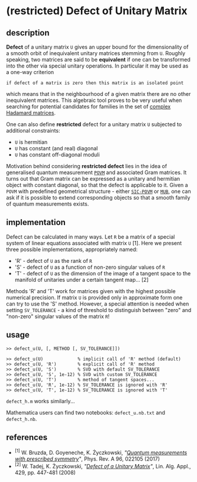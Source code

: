 # (restricted) Defect of Unitary Matrix

## description
**Defect** of a unitary matrix `U` gives an upper bound for the dimensionality of a smooth orbit of inequivalent unitary matrices stemming from `U`. Roughly speaking, two matrices are said to be **equivalent** if one can be transformed into the other via special unitary operations. In particular it may be used as a one-way criterion
```
if defect of a matrix is zero then this matrix is an isolated point
```
which means that in the neighbourhood of a given matrix there are no other inequivalent matrices. This algebraic tool proves to be very useful when searching for potential candidates for families in the set of [complex Hadamard matrices](http://chaos.if.uj.edu.pl/~karol/hadamard/).

One can also define **restricted** defect for a unitary matrix `U` subjected to additional constraints:
- `U` is hermitian
- `U` has constant (and real) diagonal
- `U` has constant off-diagonal moduli

Motivation behind considering **restricted defect** lies in the idea of generalised quantum measurement [`POVM`](https://en.wikipedia.org/wiki/POVM) and associated Gram matrices. It turns out that Gram matrix can be expressed as a unitary and hermitian object with constant diagonal, so that the defect is applicable to it. Given a `POVM` with predefined geometrical structure - either [`SIC-POVM`](https://en.wikipedia.org/wiki/SIC-POVM) or [`MUB`](https://en.wikipedia.org/wiki/Mutually_unbiased_bases), one can ask if it is possible
to extend corresponding objects so that a smooth family of quantum measurements exists.

## implementation
Defect can be calculated in many ways. Let `R` be a matrix of a special system of linear equations associated with matrix `U` [1]. Here we present three possible implementations, appropriately named:
- 'R' - defect of `U` as the rank of `R`
- 'S' - defect of `U` as a function of non-zero singular values of `R`
- 'T' - defect of `U` as the dimension of the image of a tangent space to the manifold of unitaries under a certain tangent map... [2]

Methods 'R' and 'T' work for matrices given with the highest possible numerical precision. If matrix `U` is provided only in approximate form one can try to use the 'S' method. However, a special attention is needed when setting `SV_TOLERANCE` - a kind of threshold to distinguish between "zero" and "non-zero" singular values of the matrix `R`!

## usage
```
>> defect_u(U, [, METHOD [, SV_TOLERANCE]])

>> defect_u(U)             % implicit call of 'R' method (default)
>> defect_u(U, 'R')        % explicit call of 'R' method
>> defect_u(U, 'S')        % SVD with default SV_TOLERANCE
>> defect_u(U, 'S', 1e-12) % SVD with custom SV_TOLERANCE
>> defect_u(U, 'T')        % method of tangent spaces...
>> defect_u(U, 'R', 1e-12) % SV_TOLERANCE is ignored with 'R'
>> defect_u(U, 'T', 1e-12) % SV_TOLERANCE is ignored with 'T'
```

`defect_h.m` works similarly...

Mathematica users can find two notebooks: `defect_u.nb.txt` and `defect_h.nb`.

## references
- <sup>[1]</sup> W. Bruzda, D. Goyeneche, K. &#379;yczkowski, *"[Quantum measurements with prescribed symmetry](https://arxiv.org/abs/1704.04609 "arXiv")"*, Phys. Rev. A 96, 022105 (2017)
- <sup>[2]</sup> W. Tadej, K. &#379;yczkowski, *"[Defect of a Unitary Matrix](https://arxiv.org/abs/math/0702510 "arXiv")"*, Lin. Alg. Appl., 429, pp. 447-481 (2008)
